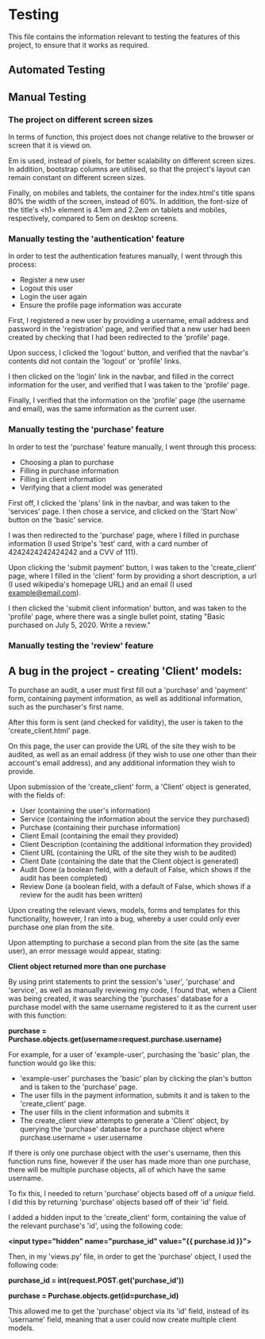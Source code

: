 # Testing

This file contains the information relevant to testing the features of this project, to ensure 
that it works as required.

## Automated Testing

## Manual Testing

### The project on different screen sizes

In terms of function, this project does not change relative to the browser or screen that it is viewd on.  

Em is used, instead of pixels, for better scalability on different screen sizes. In addition, bootstrap columns are 
utilised, so that the project's layout can remain constant on different screen sizes.  

Finally, on mobiles and tablets, the container for the index.html's title spans 80% the width of the screen, instead 
of 60%. In addition, the font-size of the title's \<h1> element is 4.1em and 2.2em on tablets and mobiles, respectively, 
compared to 5em on desktop screens.  

### Manually testing the 'authentication' feature

In order to test the authentication features manually, I went through this process:
* Register a new user
* Logout this user
* Login the user again
* Ensure the profile page information was accurate

First, I registered a new user by providing a username, email address and password in the 'registration' page, and 
verified that a new user had been created by checking that I had been redirected to the 'profile' page.  

Upon success, I clicked the 'logout' button, and verified that the navbar's contents did not contain the 'logout' or 
'profile' links.  

I then clicked on the 'login' link in the navbar, and filled in the correct information for the user, and verified 
that I was taken to the 'profile' page.  

Finally, I verified that the information on the 'profile' page (the username and email), was the same information as 
the current user.

### Manually testing the 'purchase' feature

In order to test the 'purchase' feature manually, I went through this process:
* Choosing a plan to purchase
* Filling in purchase information
* Filling in client information
* Verifying that a client model was generated

First off, I clicked the 'plans' link in the navbar, and was taken to the 'services' page. I then 
chose a service, and clicked on the 'Start Now' button on the 'basic' service.  

I was then redirected to the 'purchase' page, where I filled in purchase information (I used 
Stripe's 'test' card, with a card number of 4242424242424242 and a CVV of 111).  

Upon clicking the 'submit payment' button, I was taken to the 'create_client' page, where I 
filled in the 'client' form by providing a short description, a url (I used wikipedia's homepage 
URL) and an email (I used example@email.com).  

I then clicked the 'submit client information' button, and was taken to the 'profile' page, where 
there was a single bullet point, stating "Basic purchased on July 5, 2020. Write a review."  

### Manually testing the 'review' feature

## A bug in the project - creating 'Client' models:

To purchase an audit, a user must first fill out a 'purchase' and 'payment' form, containing payment 
information, as well as additional information, such as the purchaser's first name.  

After this form is sent (and checked for validity), the user is taken to the 'create_client.html' page.  

On this page, the user can provide the URL of the site they wish to be audited, as well as an email address 
(if they wish to use one other than their account's email address), and any additional information they wish 
to provide.  

Upon submission of the 'create_client' form, a 'Client' object is generated, with the fields of:
* User (containing the user's information)
* Service (containing the information about the service they purchased)
* Purchase (containing their purchase information)
* Client Email (containing the email they provided)
* Client Description (containing the additional information they provided)
* Client URL (containing the URL of the site they wish to be audited)
* Client Date (containing the date that the Client object is generated)
* Audit Done (a boolean field, with a default of False, which shows if the audit has been completed)
* Review Done (a boolean field, with a default of False, which shows if a review for the audit has been written)

Upon creating the relevant views, models, forms and templates for this functionality, however, I ran into a 
bug, whereby a user could only ever purchase one plan from the site.  

Upon attempting to purchase a second plan from the site (as the same user), an error message would appear, stating:  

**Client object returned more than one purchase**  

By using print statements to print the session's 'user', 'purchase' and 'service', as well as manually reviewing my 
code, I found that, when a Client was being created, it was searching the 'purchases' database for a purchase model 
with the same username registered to it as the current user with this function:  

**purchase = Purchase.objects.get(username=request.purchase.username)**

For example, for a user of 'example-user', purchasing the 'basic' plan, the function would go like this:
* 'example-user' purchases the 'basic' plan by clicking the plan's button and is taken to the 'purchase' page.
* The user fills in the payment information, submits it and is taken to the 'create_client' page.
* The user fills in the client information and submits it
* The create_client view attempts to generate a 'Client' object, by querying the 'purchase' database for a 
purchase object where purchase.username = user.username

If there is only one purchase object with the user's username, then this function runs fine, however if the user 
has made more than one purchase, there will be multiple purchase objects, all of which have the same username.  

To fix this, I needed to return 'purchase' objects based off of a *unique* field. I did this by returning 'purchase' 
objects based off of their 'id' field.  

I added a hidden input to the 'create_client' form, containing the value of the relevant purchase's 'id', using the 
following code:  

**\<input type="hidden" name="purchase_id" value="{{ purchase.id }}">**

Then, in my 'views.py' file, in order to get the 'purchase' object, I used the following code:  

**purchase_id = int(request.POST.get('purchase_id'))**  

**purchase = Purchase.objects.get(id=purchase_id)**  

This allowed me to get the 'purchase' object via its 'id' field, instead of its 'username' field, meaning that a 
user could now create multiple client models.  